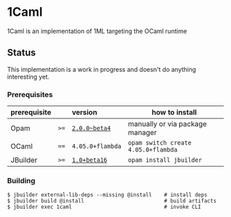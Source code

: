 # 1Caml

1Caml is an implementation of 1ML targeting the OCaml runtime

## Status

This implementation is a work in progress and doesn't do anything interesting yet.

### Prerequisites

| prerequisite | | version | how to install |
|-|-|:-|-|
| Opam     | `>=` | [`2.0.0~beta4`](https://github.com/ocaml/opam/releases/tag/2.0.0-beta4) | manually or via package manager|
| OCaml    | `==` | `4.05.0+flambda` | `opam switch create 4.05.0+flambda` |
| JBuilder | `>=` | [`1.0+beta16`](https://github.com/janestreet/jbuilder/releases/tag/1.0%2Bbeta16) | `opam install jbuilder` |


### Building

```
$ jbuilder external-lib-deps --missing @install    # install deps
$ jbuilder build @install                          # build artifacts
$ jbuilder exec 1caml                              # invoke CLI
```
